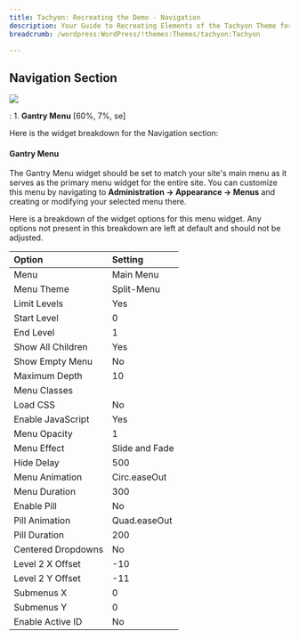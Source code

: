 ```yaml
---
title: Tachyon: Recreating the Demo - Navigation
description: Your Guide to Recreating Elements of the Tachyon Theme for WordPress
breadcrumb: /wordpress:WordPress/!themes:Themes/tachyon:Tachyon

---
```


Navigation Section
-----

![][demo1]

:   1. **Gantry Menu** [60%, 7%, se]

Here is the widget breakdown for the Navigation section:

#### Gantry Menu

The Gantry Menu widget should be set to match your site's main menu as it serves as the primary menu widget for the entire site. You can customize this menu by navigating to **Administration -> Appearance -> Menus** and creating or modifying your selected menu there.

Here is a breakdown of the widget options for this menu widget. Any options not present in this breakdown are left at default and should not be adjusted.

| Option             | Setting        |
| :----------------- | :------------- |
| Menu               | Main Menu      |
| Menu Theme         | Split-Menu     |
| Limit Levels       | Yes            |
| Start Level        | 0              |
| End Level          | 1              |
| Show All Children  | Yes            |
| Show Empty Menu    | No             |
| Maximum Depth      | 10             |
| Menu Classes       |                |
| Load CSS           | No             |
| Enable JavaScript  | Yes            |
| Menu Opacity       | 1              |
| Menu Effect        | Slide and Fade |
| Hide Delay         | 500            |
| Menu Animation     | Circ.easeOut   |
| Menu Duration      | 300            |
| Enable Pill        | No             |
| Pill Animation     | Quad.easeOut   |
| Pill Duration      | 200            |
| Centered Dropdowns | No             |
| Level 2 X Offset   | -10            |
| Level 2 Y Offset   | -11            |
| Submenus X         | 0              |
| Submenus Y         | 0              |
| Enable Active ID   | No             |

[demo1]: assets/demo_2.jpeg
[faq]: faq.md
[menu]: ../../start/menu.md
